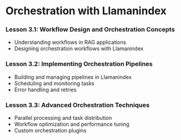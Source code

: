 # Orchestration with Llamanindex

### Lesson 3.1: Workflow Design and Orchestration Concepts

- Understanding workflows in RAG applications
- Designing orchestration workflows with Llamanindex

### Lesson 3.2: Implementing Orchestration Pipelines

- Building and managing pipelines in Llamanindex
- Scheduling and monitoring tasks
- Error handling and retries

### Lesson 3.3: Advanced Orchestration Techniques

- Parallel processing and task distribution
- Workflow optimization and performance tuning
- Custom orchestration plugins
